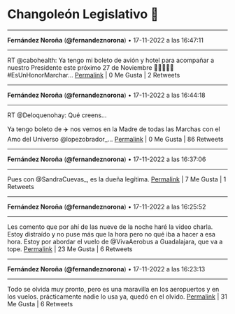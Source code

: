 # Changoleón Legislativo 🙈
*****
**Fernández Noroña** (**@fernandeznorona**) • 17-11-2022 a las 16:47:11
*****
RT @cabohealth: Ya tengo mi boleto de avión y hotel para acompañar a nuestro Presidente este próximo 27 de Noviembre 🤗🇲🇽🙌🏼#EsUnHonorMarchar…
[Permalink](https://twitter.com/fernandeznorona/status/1593405422538571779) | 0 Me Gusta | 2 Retweets
*****
**Fernández Noroña** (**@fernandeznorona**) • 17-11-2022 a las 16:44:18
*****
RT @Deloquenohay: Qué creens… 


Ya tengo boleto de  ✈️  nos vemos en la Madre de todas las Marchas con el Amo del Universo @lopezobrador_…
[Permalink](https://twitter.com/fernandeznorona/status/1593404697590878209) | 0 Me Gusta | 86 Retweets
*****
**Fernández Noroña** (**@fernandeznorona**) • 17-11-2022 a las 16:37:06
*****
Pues con @SandraCuevas_, es la dueña legítima.
[Permalink](https://twitter.com/fernandeznorona/status/1593402885957595136) | 7 Me Gusta | 1 Retweets
*****
**Fernández Noroña** (**@fernandeznorona**) • 17-11-2022 a las 16:25:52
*****
Les comento que por ahí de las nueve de la noche haré la video charla. Estoy distraído y no puse más que la hora pero no qué iba a hacer a esa hora. Estoy por abordar el vuelo de @VivaAerobus a Guadalajara, que va a tope.
[Permalink](https://twitter.com/fernandeznorona/status/1593400058925416451) | 23 Me Gusta | 6 Retweets
*****
**Fernández Noroña** (**@fernandeznorona**) • 17-11-2022 a las 16:23:13
*****
Todo se olvida muy pronto, pero es una maravilla en los aeropuertos y en los vuelos. prácticamente nadie lo usa ya, quedó en el olvido.
[Permalink](https://twitter.com/fernandeznorona/status/1593399392127549444) | 31 Me Gusta | 6 Retweets